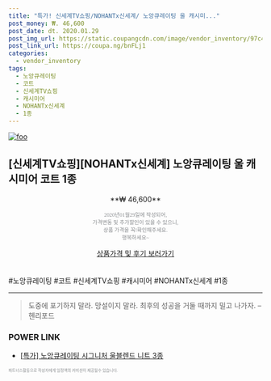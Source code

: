 ```yaml
--- 
title: "특가! 신세계TV쇼핑/NOHANTx신세계/ 노앙큐레이팅 울 캐시미..." 
post_money: ₩. 46,600 
post_date: dt. 2020.01.29 
post_img_url: https://static.coupangcdn.com/image/vendor_inventory/97c4/dbcfc41fb3e40ec7bfc1838daff06d07f86a7974ead3dff1e460722ddfe3.jpg 
post_link_url: https://coupa.ng/bnFLj1 
categories: 
  - vendor_inventory 
tags: 
  - 노앙큐레이팅 
  - 코트 
  - 신세계TV쇼핑 
  - 캐시미어 
  - NOHANTx신세계 
  - 1종 
--- 
```

[![foo](https://static.coupangcdn.com/image/vendor_inventory/97c4/dbcfc41fb3e40ec7bfc1838daff06d07f86a7974ead3dff1e460722ddfe3.jpg)](https://coupa.ng/bnFLj1) 

## [신세계TV쇼핑][NOHANTx신세계] 노앙큐레이팅 울 캐시미어 코트 1종 
<p style="text-align: center;">**₩ 46,600**</p> 
<p style="text-align: center;"><span style="color: #898c8f; font-family: Georgia,Times,serif; font-size: 0.75em;">2020년01월29일에 작성되어, <br>가격변동 및 추가할인이 있을 수 있으니,<br> 상품 가격을 꼭!확인해주세요.<br>행복하세요~</span> 
</p>	 
<div markdown="0" style="text-align: center;"><a href="https://coupa.ng/bnFLj1" class="btn btn--success">상품가격 및 후기 보러가기</a></div> 
<br><br> 
  #노앙큐레이팅 #코트 #신세계TV쇼핑 #캐시미어 #NOHANTx신세계 #1종 
<hr> 

> 도중에 포기하지 말라. 망설이지 말라. 최후의 성공을 거둘 때까지 밀고 나가자. – 헨리포드 


### POWER LINK

* <a href="https://blog.naver.com/sakai111/221789576550" target="_blank">[특가] 노앙큐레이팅 시그니처 울블렌드 니트 3종</a>

<span style="color: #898c8f; font-family: Georgia,Times,serif; font-size: 0.55em;">파트너스활동으로 작성자에게 일정액의 커미션이 제공될수 있습니다.</span> 
